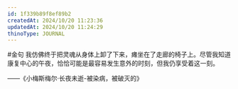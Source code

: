 ```yaml
---
id: 1f339b89f8ef89b2
createdAt: 2024/10/20 11:23:36
updatedAt: 2024/10/20 11:24:29
thinoType: JOURNAL
---
```

#金句 我仿佛终于把灵魂从身体上卸了下来，瘫坐在了走廊的椅子上。尽管我知道康复中心的午夜，恰恰可能是最容易发生意外的时刻，但我仍享受着这一刻。

——《小梅斯梅尔·长夜未逝-被染病，被破灭的》